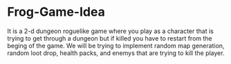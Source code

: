 # Frog-Game-Idea
It is a 2-d dungeon roguelike game
where you play as a character that is trying to get through a dungeon but if killed you have to restart from the beging of the game.
We will be trying to implement random map generation, random loot drop, health packs, and enemys that are trying to kill the player.
